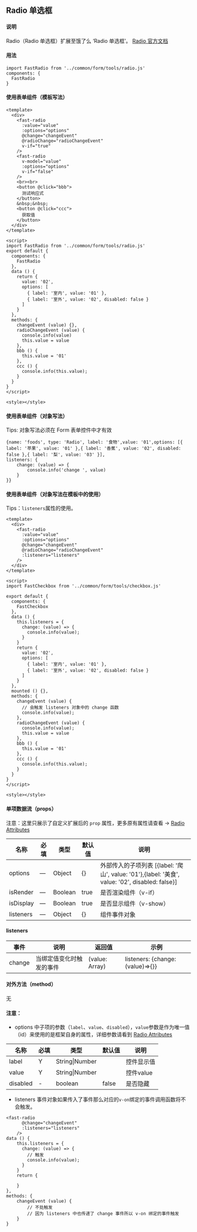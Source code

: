 ## Radio 单选框

#### 说明
Radio（Radio 单选框）扩展至饿了么 ‘Radio 单选框’。
[Radio 官方文档](https://element.eleme.cn/#/zh-CN/component/radio)


#### 用法

```
import FastRadio from '../common/form/tools/radio.js'
components: {
  FastRadio
}
```

#### 使用表单组件（模板写法）

```
<template>
  <div>
    <fast-radio
      :value="value"
      :options="options"
      @change="changeEvent"
      @radioChange="radioChangeEvent"
      v-if="true"
    />
    <fast-radio
      v-model="value"
      :options="options"
      v-if="false"
    />
    <br><br>
    <button @click="bbb">
      测试响应式
    </button>
    &nbsp;&nbsp;
    <button @click="ccc">
      获取值
    </button>
  </div>
</template>

<script>
import FastRadio from '../common/form/tools/radio.js'
export default {
  components: {
    FastRadio
  },
  data () {
    return {
      value: '02',
      options: [
        { label: '室内', value: '01' },
        { label: '室外', value: '02', disabled: false }
      ]
    }
  },
  methods: {
    changeEvent (value) {},
    radioChangeEvent (value) {
      console.info(value)
      this.value = value
    },
    bbb () {
      this.value = '01'
    },
    ccc () {
      console.info(this.value);
    }
  }
}
</script>

<style></style>

```

#### 使用表单组件（对象写法）

Tips: 对象写法必须在 Form 表单控件中才有效

```
{name: 'foods', type: 'Radio', label: '食物',value: '01',options: [{ label: '苹果', value: '01' },{ label: '香蕉', value: '02', disabled: false },{ label: '梨', value: '03' }],
listeners: {
    change: (value) => {
        console.info('change ', value)
    }
}}
```

#### 使用表单组件（对象写法在模板中的使用）

Tips：`listeners`属性的使用。

```
<template>
  <div>
    <fast-radio
      :value="value"
      :options="options"
      @change="changeEvent"
      @radioChange="radioChangeEvent"
      :listeners="listeners"
    />
  </div>
</template>

<script>
import FastCheckbox from '../common/form/tools/checkbox.js'

export default {
  components: {
    FastCheckbox
  },
  data () {
    this.listeners = {
      change: (value) => {
        console.info(value);
      }
    }
    return {
      value: '02',
      options: [
        { label: '室内', value: '01' },
        { label: '室外', value: '02', disabled: false }
      ]
    }
  },
  mounted () {},
  methods: {
    changeEvent (value) {
      // 会触发 listeners 对象中的 change 函数
      console.info(value);
    },
    radioChangeEvent (value) {
      console.info(value);
      this.value = value
    },
    bbb () {
      this.value = '01'
    },
    ccc () {
      console.info(this.value);
    }
  }
}
</script>

<style></style>

```



#### 单项数据流（props）

注意：这里只展示了自定义扩展后的 `prop` 属性，更多原有属性请查看 -> [Radio Attributes](https://element.eleme.cn/#/zh-CN/component/radio#radio-attributes)

名称 | 必填 | 类型 | 默认值 | 说明
---|---|---|---|---
options | — | Object |  {}  | 外部传入的子项列表 [{label: '爬山', value: '01'},{label: '美食', value: '02', disabled: false}]
isRender | — | Boolean |  true | 是否渲染组件（v-if）
isDisplay | — | Boolean |  true | 是否显示组件（v-show）
listeners | — | Object |  {} | 组件事件对象

#### listeners
事件 | 说明 | 返回值 | 示例
---|---|---|---
change | 当绑定值变化时触发的事件 | (value: Array) | listeners: {change: (value)=>{}}

#### 对外方法（method）
无

#### 注意：

- options 中子项的参数（`label`、`value`、`disabled`），`value`参数是作为唯一值（id）来使用的是框架自身的属性，详细参数请看到 [Radio Attributes](https://element.eleme.cn/#/zh-CN/component/radio#radio-attributes)

名称 | 必填 | 类型 | 默认值 | 说明
---|---|---|---|---
label | Y | String\|Number | | 控件显示值
value | Y | String\|Number | | 控件value
disabled | - | boolean | false | 是否隐藏

- listeners 事件对象如果传入了事件那么对应的`v-on`绑定的事件调用函数将不会触发。

```
<fast-radio
      @change="changeEvent"
      :listeners="listeners"
    />
data () {
    this.listeners = {
      change: (value) => {
        // 触发
        console.info(value);
      }
    }
    return {
        
    }
},
methods: {
    changeEvent (value) {
        // 不处触发
        // 因为 listeners 中也传递了 change 事件所以 v-on 绑定的事件触发
    }
}
```


